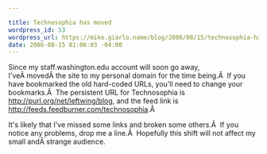 ```yaml
---

title: Technosophia has moved
wordpress_id: 53
wordpress_url: https://mike.giarlo.name/blog/2006/08/15/technosophia-has-moved/
date: 2006-08-15 01:06:03 -04:00
---
```

Since my staff.washington.edu account will soon go away, I'veÂ movedÂ the site to my personal domain for the time being.Â  If you have bookmarked the old hard-coded URLs, you'll need to change your bookmarks.Â  The persistent URL for Technosophia is <a href="http://purl.org/net/leftwing/blog">http://purl.org/net/leftwing/blog</a>, and the feed link is <a href="http://feeds.feedburner.com/technosophia">http://feeds.feedburner.com/technosophia</a>.Â

It's likely that I've missed some links and broken some others.Â  If you notice any problems, drop me a line.Â  Hopefully this shift will not affect my small andÂ strange audience.
